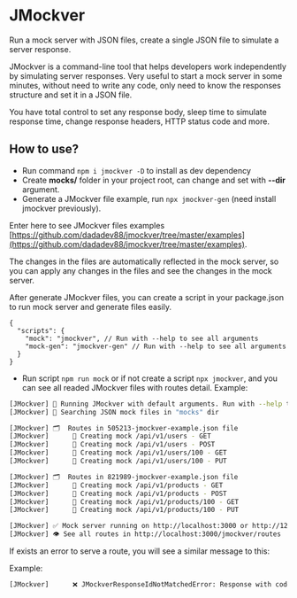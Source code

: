 # JMockver
Run a mock server with JSON files, create a single JSON file to simulate a server response.

JMockver is a command-line tool that helps developers work independently by simulating server responses. Very useful to start a mock server in some minutes, without need to write any code, only need to know the responses structure and set it in a JSON file.

You have total control to set any response body, sleep time to simulate response time, change response headers, HTTP status code and more.

## How to use?
* Run command `npm i jmockver -D` to install as dev dependency
* Create **mocks/** folder in your project root, can change and set with **--dir** argument.
* Generate a JMockver file example, run `npx jmockver-gen` (need install jmockver previously).

Enter here to see JMockver files examples [https://github.com/dadadev88/jmockver/tree/master/examples](https://github.com/dadadev88/jmockver/tree/master/examples).

The changes in the files are automatically reflected in the mock server, so you can apply any changes in the files and see the changes in the mock server.

After generate JMockver files, you can create a script in your package.json to run mock server and generate files easily.

```jsonc
{
  "scripts": {
    "mock": "jmockver", // Run with --help to see all arguments
    "mock-gen": "jmockver-gen" // Run with --help to see all arguments
  }
}
```

* Run script ```npm run mock``` or if not create a script ```npx jmockver```, and you can see all readed JMockver files with routes detail.
  Example:

```bash
[JMockver] 🧰 Running JMockver with default arguments. Run with --help to see all arguments
[JMockver] 🔎 Searching JSON mock files in "mocks" dir

[JMockver] 🗂️  Routes in 505213-jmockver-example.json file
[JMockver]      🚦 Creating mock /api/v1/users - GET
[JMockver]      🚦 Creating mock /api/v1/users - POST
[JMockver]      🚦 Creating mock /api/v1/users/100 - GET
[JMockver]      🚦 Creating mock /api/v1/users/100 - PUT

[JMockver] 🗂️  Routes in 821989-jmockver-example.json file
[JMockver]      🚦 Creating mock /api/v1/products - GET
[JMockver]      🚦 Creating mock /api/v1/products - POST
[JMockver]      🚦 Creating mock /api/v1/products/100 - GET
[JMockver]      🚦 Creating mock /api/v1/products/100 - PUT

[JMockver] ✅ Mock server running on http://localhost:3000 or http://127.0.0.1:3000
[JMockver] 👁️ See all routes in http://localhost:3000/jmockver/routes
```

If exists an error to serve a route, you will see a similar message to this:

Example:

```bash
[JMockver]      ❌ JMockverResponseIdNotMatchedError: Response with code RESP00 not found on POST /api/v1/products
```

